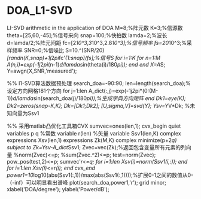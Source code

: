 # DOA_L1-SVD
LI-SVD arithmetic in the application of DOA
M=8;%阵元数
K=3;%信源数
theta=[25,60,-45];%信号来向
snap=100;%快拍数
lamda=2;%波长
d=lamda/2;%阵元间距
fc=[2*10^3,3*10^3,2.8*10^3];%信号频率
fs=20*10^3;%采样频率
SNR=0;%信噪比
S=10.^(SNR/20)*[randn(K,snap)+1j*2*pi*fc'*(1:snap)/fs];%信号S
for i=1:K
    for n=1:M
        A(n,i)=exp(-1j*2*pi*(n-1)*d/lamda*sin(theta(i)/180*pi));
    end
end
X=A*S;
Y=awgn(X,SNR,'measured');

%% l1-SVD算法数据预处理
search_doa=-90:90;
len=length(search_doa);%设定方向网格181个方向
for j=1:len
    A_dict(:,j)=exp(-1j*2*pi*(0:(M-1))*d/lamda*sin(search_doa(j)/180*pi));%生成字典方向矩阵
end
Dk1=eye(K);
Dk2=zeros(snap-K,K);
Dk=[Dk1;Dk2];
[U,sigma,V]=svd(Y);
Ysv=Y*V*Dk;
%未知向量为Ssv1

%% 采用matlab凸优化工具箱CVX
sumvec=ones(len,1);
cvx_begin quiet
variables p q %常数
variable r(len) %矢量
variable Ssv1(len,K) complex
expressions Xsv(len,1) 
expressions Zk(M,K) complex
minimize(p+2*q)
subject to
    Zk=Ysv-A_dict*Ssv1;
    Zvec=vec(Zk);%返回包含变量所有元素的列向量
    %norm(Zvec)<=p;
    %sum(Zvec.^2)<=p;
    test=norm(Zvec);
    pow_pos(test,2)<=p;
    sumvec'*r<=q;
    for i=1:len
      Xsv(i)=norm(Ssv1(i,:));
    end
    for i=1:len
      Xsv(i)<=r(i);
    end
cvx_end
power1=10*log10(abs(Ssv1(:,1))/max(abs(Ssv1(:,1))));%扩展0-1之间的数值从0-（-inf）可以明显看出谱峰
plot(search_doa,power1,'r');
grid minor;
xlabel('DOA/degree');
ylabel('Power/dB');
